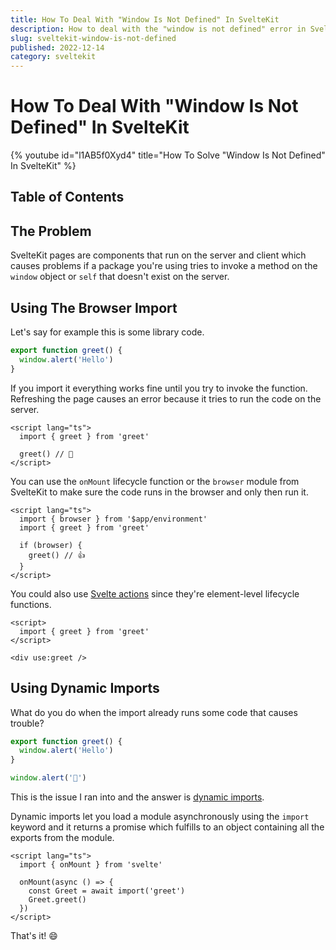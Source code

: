 ```yaml
---
title: How To Deal With "Window Is Not Defined" In SvelteKit
description: How to deal with the "window is not defined" error in SvelteKit.
slug: sveltekit-window-is-not-defined
published: 2022-12-14
category: sveltekit
---
```


# How To Deal With "Window Is Not Defined" In SvelteKit

{% youtube id="l1AB5f0Xyd4" title="How To Solve "Window Is Not Defined" In SvelteKit" %}

## Table of Contents

## The Problem

SvelteKit pages are components that run on the server and client which causes problems if a package you're using tries to invoke a method on the `window` object or `self` that doesn't exist on the server.

## Using The Browser Import

Let's say for example this is some library code.

```ts:greet.ts showLineNumbers
export function greet() {
  window.alert('Hello')
}
```

If you import it everything works fine until you try to invoke the function. Refreshing the page causes an error because it tries to run the code on the server.

```html:+page.svelte showLineNumbers
<script lang="ts">
  import { greet } from 'greet'

  greet() // 💩
</script>
```

You can use the `onMount` lifecycle function or the `browser` module from SvelteKit to make sure the code runs in the browser and only then run it.

```html:+page.svelte showLineNumbers
<script lang="ts">
  import { browser } from '$app/environment'
  import { greet } from 'greet'

  if (browser) {
    greet() // 👍️
  }
</script>
```

You could also use [Svelte actions](https://svelte.dev/tutorial/actions) since they're element-level lifecycle functions.

```html:+page.svelte showLineNumbers
<script>
  import { greet } from 'greet'
</script>  

<div use:greet />
```

## Using Dynamic Imports

What do you do when the import already runs some code that causes trouble?

```ts:greet.ts showLineNumbers
export function greet() {
  window.alert('Hello')
}  

window.alert('💩')
```

This is the issue I ran into and the answer is [dynamic imports](https://developer.mozilla.org/en-US/docs/Web/JavaScript/Reference/Operators/import).

Dynamic imports let you load a module asynchronously using the `import` keyword and it returns a promise which fulfills to an object containing all the exports from the module.

```html:+page.svelte showLineNumbers
<script lang="ts">
  import { onMount } from 'svelte'

  onMount(async () => {
    const Greet = await import('greet')
    Greet.greet()
  })
</script>
```

That's it! 😄